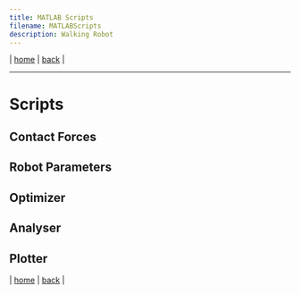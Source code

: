 ```yaml
---
title: MATLAB Scripts
filename: MATLABScripts
description: Walking Robot
---
```


| [home](index) | [back](walkingRobot) |

---

# Scripts

## Contact Forces

## Robot Parameters

## Optimizer

## Analyser

## Plotter

| [home](index) | [back](walkingRobot) |
